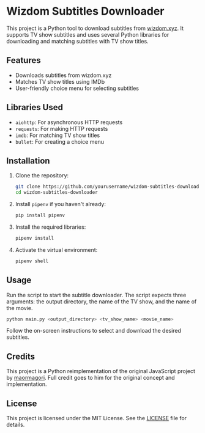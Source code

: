 # Wizdom Subtitles Downloader

This project is a Python tool to download subtitles from [wizdom.xyz](https://wizdom.xyz). It supports TV show subtitles and uses several Python libraries for downloading and matching subtitles with TV show titles.

## Features

- Downloads subtitles from wizdom.xyz
- Matches TV show titles using IMDb
- User-friendly choice menu for selecting subtitles

## Libraries Used

- `aiohttp`: For asynchronous HTTP requests
- `requests`: For making HTTP requests
- `imdb`: For matching TV show titles
- `bullet`: For creating a choice menu

## Installation

1. Clone the repository:

    ```sh
    git clone https://github.com/yourusername/wizdom-subtitles-downloader.git
    cd wizdom-subtitles-downloader
    ```

2. Install `pipenv` if you haven't already:

    ```sh
    pip install pipenv
    ```

3. Install the required libraries:

    ```sh
    pipenv install
    ```

4. Activate the virtual environment:

    ```sh
    pipenv shell
    ```

## Usage

Run the script to start the subtitle downloader. The script expects three arguments: the output directory, the name of the TV show, and the name of the movie.

```sh
python main.py <output_directory> <tv_show_name> <movie_name>
```

Follow the on-screen instructions to select and download the desired subtitles.

## Credits

This project is a Python reimplementation of the original JavaScript project by [maormagori](https://github.com/maormagori/wizdom-stremio-v2). Full credit goes to him for the original concept and implementation.

## License

This project is licensed under the MIT License. See the [LICENSE](LICENSE) file for details.
```

